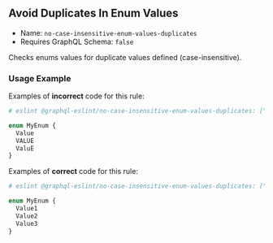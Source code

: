 ## Avoid Duplicates In Enum Values

- Name: `no-case-insensitive-enum-values-duplicates`
- Requires GraphQL Schema: `false`

Checks enums values for duplicate values defined (case-insensitive).

### Usage Example

Examples of **incorrect** code for this rule:

```graphql
# eslint @graphql-eslint/no-case-insensitive-enum-values-duplicates: ["error"]

enum MyEnum {
  Value
  VALUE
  ValuE
}
```

Examples of **correct** code for this rule:

```graphql
# eslint @graphql-eslint/no-case-insensitive-enum-values-duplicates: ["error"]

enum MyEnum {
  Value1
  Value2
  Value3
}
```
